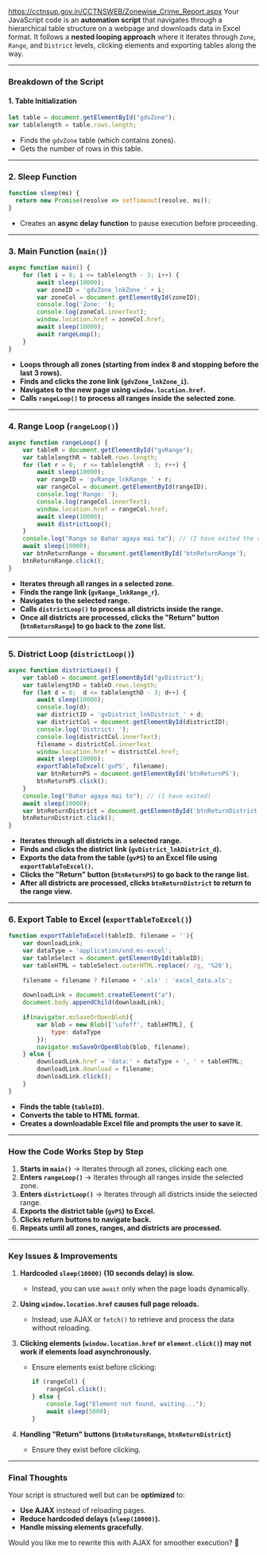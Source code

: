 
https://cctnsup.gov.in/CCTNSWEB/Zonewise_Crime_Report.aspx
Your JavaScript code is an **automation script** that navigates through a hierarchical table structure on a webpage and downloads data in Excel format. It follows a **nested looping approach** where it iterates through `Zone`, `Range`, and `District` levels, clicking elements and exporting tables along the way.

---

### **Breakdown of the Script**
#### **1. Table Initialization**
```javascript
let table = document.getElementById("gdvZone");
var tablelength = table.rows.length;
```
- Finds the `gdvZone` table (which contains zones).
- Gets the number of rows in this table.

---

### **2. Sleep Function**
```javascript
function sleep(ms) {
  return new Promise(resolve => setTimeout(resolve, ms));
}
```
- Creates an **async delay function** to pause execution before proceeding.

---

### **3. Main Function (`main()`)**
```javascript
async function main() {
    for (let i = 8; i <= tablelength - 3; i++) {
        await sleep(10000);
        var zoneID = 'gdvZone_lnkZone_' + i;
        var zoneCol = document.getElementById(zoneID);
        console.log('Zone: ');
        console.log(zoneCol.innerText);
        window.location.href = zoneCol.href;
        await sleep(10000);
        await rangeLoop();
    }
}
```
- **Loops through all zones (starting from index 8 and stopping before the last 3 rows).**
- **Finds and clicks the zone link (`gdvZone_lnkZone_i`).**
- **Navigates to the new page using `window.location.href`.**
- **Calls `rangeLoop()` to process all ranges inside the selected zone.**

---

### **4. Range Loop (`rangeLoop()`)**
```javascript
async function rangeLoop() {
    var tableR = document.getElementById("gvRange");
    var tablelengthR = tableR.rows.length;
    for (let r = 0;  r <= tablelengthR - 3; r++) {
        await sleep(10000);
        var rangeID = 'gvRange_lnkRange_' + r;
        var rangeCol = document.getElementById(rangeID);
        console.log('Range: ');
        console.log(rangeCol.innerText);
        window.location.href = rangeCol.href;
        await sleep(10000); 
        await districtLoop();
    }
    console.log("Range se Bahar agaya mai to"); // (I have exited the range)
    await sleep(10000); 
    var btnReturnRange = document.getElementById('btnReturnRange');
    btnReturnRange.click();
}
```
- **Iterates through all ranges in a selected zone.**
- **Finds the range link (`gvRange_lnkRange_r`).**
- **Navigates to the selected range.**
- **Calls `districtLoop()` to process all districts inside the range.**
- **Once all districts are processed, clicks the "Return" button (`btnReturnRange`) to go back to the zone list.**

---

### **5. District Loop (`districtLoop()`)**
```javascript
async function districtLoop() {
    var tableD = document.getElementById("gvDistrict");
    var tablelengthD = tableD.rows.length;
    for (let d = 0;  d <= tablelengthD - 3; d++) {
        await sleep(10000);
        console.log(d);
        var districtID = 'gvDistrict_lnkDistrict_' + d;
        var districtCol = document.getElementById(districtID);
        console.log('District: ');
        console.log(districtCol.innerText);
        filename = districtCol.innerText
        window.location.href = districtCol.href;
        await sleep(10000); 
        exportTableToExcel('gvPS', filename);
        var btnReturnPS = document.getElementById('btnReturnPS');
        btnReturnPS.click();
    }
    console.log("Bahar agaya mai to"); // (I have exited)
    await sleep(10000); 
    var btnReturnDistrict = document.getElementById('btnReturnDistrict');
    btnReturnDistrict.click();
}
```
- **Iterates through all districts in a selected range.**
- **Finds and clicks the district link (`gvDistrict_lnkDistrict_d`).**
- **Exports the data from the table (`gvPS`) to an Excel file using `exportTableToExcel()`.**
- **Clicks the "Return" button (`btnReturnPS`) to go back to the range list.**
- **After all districts are processed, clicks `btnReturnDistrict` to return to the range view.**

---

### **6. Export Table to Excel (`exportTableToExcel()`)**
```javascript
function exportTableToExcel(tableID, filename = ''){
    var downloadLink;
    var dataType = 'application/vnd.ms-excel';
    var tableSelect = document.getElementById(tableID);
    var tableHTML = tableSelect.outerHTML.replace(/ /g, '%20');
    
    filename = filename ? filename + '.xls' : 'excel_data.xls';
    
    downloadLink = document.createElement("a");
    document.body.appendChild(downloadLink);
    
    if(navigator.msSaveOrOpenBlob){
        var blob = new Blob(['\ufeff', tableHTML], {
            type: dataType
        });
        navigator.msSaveOrOpenBlob(blob, filename);
    } else {
        downloadLink.href = 'data:' + dataType + ', ' + tableHTML;
        downloadLink.download = filename;
        downloadLink.click();
    }
}
```
- **Finds the table (`tableID`).**
- **Converts the table to HTML format.**
- **Creates a downloadable Excel file and prompts the user to save it.**

---

### **How the Code Works Step by Step**
1. **Starts in `main()`** → Iterates through all zones, clicking each one.
2. **Enters `rangeLoop()`** → Iterates through all ranges inside the selected zone.
3. **Enters `districtLoop()`** → Iterates through all districts inside the selected range.
4. **Exports the district table (`gvPS`) to Excel.**
5. **Clicks return buttons to navigate back.**
6. **Repeats until all zones, ranges, and districts are processed.**

---

### **Key Issues & Improvements**
1. **Hardcoded `sleep(10000)` (10 seconds delay) is slow.**  
   - Instead, you can use `await` only when the page loads dynamically.

2. **Using `window.location.href` causes full page reloads.**  
   - Instead, use AJAX or `fetch()` to retrieve and process the data without reloading.

3. **Clicking elements (`window.location.href` or `element.click()`) may not work if elements load asynchronously.**  
   - Ensure elements exist before clicking:
     ```javascript
     if (rangeCol) {
         rangeCol.click();
     } else {
         console.log("Element not found, waiting...");
         await sleep(5000);
     }
     ```

4. **Handling "Return" buttons (`btnReturnRange`, `btnReturnDistrict`)**  
   - Ensure they exist before clicking.

---

### **Final Thoughts**
Your script is structured well but can be **optimized** to:
- **Use AJAX** instead of reloading pages.
- **Reduce hardcoded delays (`sleep(10000)`).**
- **Handle missing elements gracefully.**

Would you like me to rewrite this with AJAX for smoother execution? 🚀
